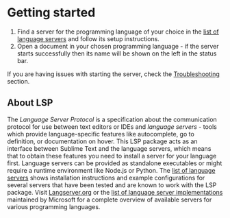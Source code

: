 # Getting started

1. Find a server for the programming language of your choice in the [list of language servers](language_servers.md) and follow its setup instructions.
2. Open a document in your chosen programming language - if the server starts successfully then its name will be shown on the left in the status bar.

If you are having issues with starting the server, check the [Troubleshooting](troubleshooting.md) section.


## About LSP

The *Language Server Protocol* is a specification about the communication protocol for use between text editors or IDEs and *language servers* - tools which provide language-specific features like autocomplete, go to definition, or documentation on hover.
This LSP package acts as an interface between Sublime Text and the language servers, which means that to obtain these features you need to install a server for your language first.
Language servers can be provided as standalone executables or might require a runtime environment like Node.js or Python.
The [list of language servers](language_servers.md) shows installation instructions and example configurations for several servers that have been tested and are known to work with the LSP package.
Visit [Langserver.org](https://langserver.org/) or the [list of language server implementations](https://microsoft.github.io/language-server-protocol/implementors/servers/) maintained by Microsoft for a complete overview of available servers for various programming languages.
